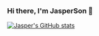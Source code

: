 ### Hi there, I'm JasperSon 👋

[![Jasper's GitHub stats](https://github-readme-stats-silk-nine-39.vercel.app/api?username=SeokjinSon&show_icons=true&theme=dracula )](https://github.com/anuraghazra/github-readme-stats)

<!-- 
**SeokjinSon/SeokjinSon** is a ✨ _special_ ✨ repository because its `README.md` (this file) appears on your GitHub profile.

Here are some ideas to get you started:
f
- 🔭 I’m currently working on ...
- 🌱 I’m currently learning ...
- 👯 I’m looking to collaborate on ...
- 🤔 I’m looking for help with ...
- 💬 Ask me about ...
- 📫 How to reach me: ...
- 😄 Pronouns: ...
- ⚡ Fun fact: ...
-->
